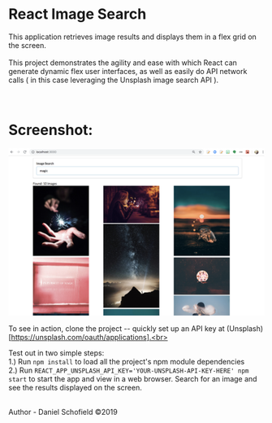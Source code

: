 # React Image Search

This application retrieves image results and displays them in a flex grid on the screen. <br><br>
This project demonstrates the agility and ease with which React can generate dynamic flex user interfaces, as well as easily do API network calls ( in this case leveraging the Unsplash image search API ).<br><br><br>

# Screenshot:
<img src='./Image-Search-React.png'/>
<br>

To see in action, clone the project -- quickly set up an API key at (Unsplash)[https://unsplash.com/oauth/applications].<br><br>

Test out in two simple steps:<br>
1.) Run `npm install` to load all the project's npm module dependencies <br>
2.) Run `REACT_APP_UNSPLASH_API_KEY='YOUR-UNSPLASH-API-KEY-HERE' npm start` to start the app and view in a web browser. Search for an image and see the results displayed on the screen.<br><br>


Author - Daniel Schofield ©2019
